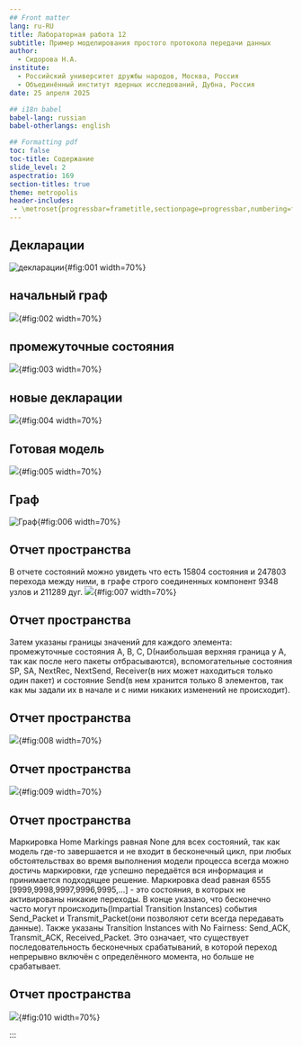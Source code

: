 ```yaml
---
## Front matter
lang: ru-RU
title: Лабораторная работа 12
subtitle: Пример моделирования простого протокола передачи данных
author:
  - Сидорова Н.А.
institute:
  - Российский университет дружбы народов, Москва, Россия
  - Объединённый институт ядерных исследований, Дубна, Россия
date: 25 апреля 2025

## i18n babel
babel-lang: russian
babel-otherlangs: english

## Formatting pdf
toc: false
toc-title: Содержание
slide_level: 2
aspectratio: 169
section-titles: true
theme: metropolis
header-includes:
 - \metroset{progressbar=frametitle,sectionpage=progressbar,numbering=fraction}
---
```




## Декларации

![декларации](image/1.JPG){#fig:001 width=70%}

## начальный граф

![](image/2.JPG){#fig:002 width=70%}

## промежуточные состояния

![](image/3.JPG){#fig:003 width=70%}

## новые декларации

![](image/4.JPG){#fig:004 width=70%}

## Готовая модель

![](image/5.JPG){#fig:005 width=70%}

## Граф

![Граф](image/6.JPG){#fig:006 width=70%}

## Отчет пространства

В отчете состояний можно увидеть что есть 15804 состояния и 247803 перехода между ними, в графе строго соединенных компонент 9348 узлов и 211289 дуг. ![](image/7.JPG){#fig:007 width=70%}

## Отчет пространства

Затем указаны границы значений для каждого элемента: промежуточные состояния A, B, C, D(наибольшая верхняя граница у A, так как после него пакеты отбрасываются), вспомогательные состояния SP, SA, NextRec, NextSend, Receiver(в них может находиться только один пакет) и состояние Send(в нем хранится только 8 элементов, так как мы задали их в начале и с ними никаких изменений не происходит).

## Отчет пространства

![](image/8.JPG){#fig:008 width=70%}

## Отчет пространства

![](image/9.JPG){#fig:009 width=70%}

## Отчет пространства

Маркировка Home Markings равная None для всех состояний, так как модель где-то завершается и не входит в бесконечный цикл, при любых обстоятельствах во время выполнения модели процесса всегда можно достичь маркировки, где успешно передаётся вся информация и принимается подходящее решение.
Маркировка dead равная 6555 [9999,9998,9997,9996,9995,...] - это состояния, в которых не активированы никакие переходы.
В конце указано, что бесконечно часто могут происходить(Impartial Transition Instances) события Send_Packet и Transmit_Packet(они позволяют сети всегда передавать данные). Также указаны Transition Instances with No Fairness: Send_ACK, Transmit_ACK, Received_Packet. Это означает, что существует последовательность бесконечных срабатываний, в которой переход непрерывно включён с определённого момента, но больше не срабатывает.

## Отчет пространства

![](image/10.JPG){#fig:010 width=70%}


:::

